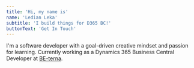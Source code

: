 ```yaml
---
title: 'Hi, my name is'
name: 'Ledian Leka'
subtitle: 'I build things for D365 BC!'
buttonText: 'Get In Touch'
---
```


I'm a software developer with a goal-driven creative mindset and passion for learning. Currently working as a Dynamics 365 Business Central Developer at [BE-terna](https://www.BE-terna.com/).